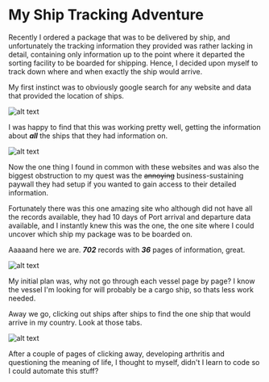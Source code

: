# My Ship Tracking Adventure

Recently I ordered a package that was to be delivered by ship, and unfortunately the tracking information they provided was rather lacking in detail, containing only information up to the point where it departed the sorting facility to be boarded for shipping. Hence, I decided upon myself to track down where and when exactly the ship would arrive.

My first instinct was to obviously google search for any website and data that provided the location of ships.

![alt text](https://github.com/denzelmok/python-projects/blob/main/python-ship-finder/images/search.png)

I was happy to find that this was working pretty well, getting the information about ***all*** the ships that they had information on.

![alt text](https://github.com/denzelmok/python-projects/blob/main/python-ship-finder/images/map.png)

Now the one thing I found in common with these websites and was also the biggest obstruction to my quest was the ~~annoying~~ business-sustaining paywall they had setup if you wanted to gain access to their detailed information.

Fortunately there was this one amazing site who although did not have all the records available, they had 10 days of Port arrival and departure data available, and I instantly knew this was the one, the one site where I could uncover which ship my package was to be boarded on.

Aaaaand here we are. ***702*** records with ***36*** pages of information, great.

![alt text](https://github.com/denzelmok/python-projects/blob/main/python-ship-finder/images/data.png)

My initial plan was, why not go through each vessel page by page? I know the vessel I'm looking for will probably be a cargo ship, so thats less work needed.

Away we go, clicking out ships after ships to find the one ship that would arrive in my country. Look at those tabs.

![alt text](https://github.com/denzelmok/python-projects/blob/main/python-ship-finder/images/tabs.png)

After a couple of pages of clicking away, developing arthritis and questioning the meaning of life, I thought to myself, didn't I learn to code so I could automate this stuff?
